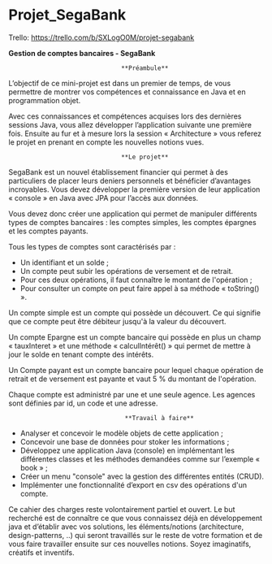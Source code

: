 # Projet_SegaBank
Trello: https://trello.com/b/SXLogO0M/projet-segabank

**Gestion de comptes bancaires - SegaBank**


                                   **Préambule**
								   
L’objectif de ce mini-projet est dans un premier de temps, de vous permettre de montrer vos
compétences et connaissance en Java et en programmation objet.

Avec ces connaissances et compétences acquises lors des dernières sessions Java, vous allez
développer l’application suivante une première fois. Ensuite au fur et à mesure lors la session
« Architecture » vous referez le projet en prenant en compte les nouvelles notions vues.


                                   **Le projet**
								   
SegaBank est un nouvel établissement financier qui permet à des particuliers de placer leurs deniers
personnels et bénéficier d’avantages incroyables. Vous devez développer la première version de leur
application « console » en Java avec JPA pour l’accès aux données.

Vous devez donc créer une application qui permet de manipuler différents types de comptes
bancaires : les comptes simples, les comptes épargnes et les comptes payants.

Tous les types de comptes sont caractérisés par :
- Un identifiant et un solde ;
- Un compte peut subir les opérations de versement et de retrait.
- Pour ces deux opérations, il faut connaître le montant de l'opération ;
- Pour consulter un compte on peut faire appel à sa méthode « toString() ».

Un compte simple est un compte qui possède un découvert. Ce qui signifie que ce compte peut être
débiteur jusqu'à la valeur du découvert.

Un compte Epargne est un compte bancaire qui possède en plus un champ « tauxInteret » et une
méthode « calculIntérêt() » qui permet de mettre à jour le solde en tenant compte des intérêts.

Un Compte payant est un compte bancaire pour lequel chaque opération de retrait et de versement
est payante et vaut 5 % du montant de l'opération.

Chaque compte est administré par une et une seule agence. Les agences sont définies par id, un code
et une adresse.


                                    **Travail à faire**
								   
- Analyser et concevoir le modèle objets de cette application ;
- Concevoir une base de données pour stoker les informations ;
- Développez une application Java (console) en implémentant les différentes classes et les
méthodes demandées comme sur l’exemple « book » ;
- Créer un menu "console" avec la gestion des différentes entités (CRUD).
- Implémenter une fonctionnalité d’export en csv des opérations d'un compte.

Ce cahier des charges reste volontairement partiel et ouvert. Le but recherché est de connaître ce
que vous connaissez déjà en développement java et d’établir avec vos solutions, les
éléments/notions (architecture, design-patterns, ..) qui seront travaillés sur le reste de votre
formation et de vous faire travailler ensuite sur ces nouvelles notions. Soyez imaginatifs, créatifs et
inventifs.
